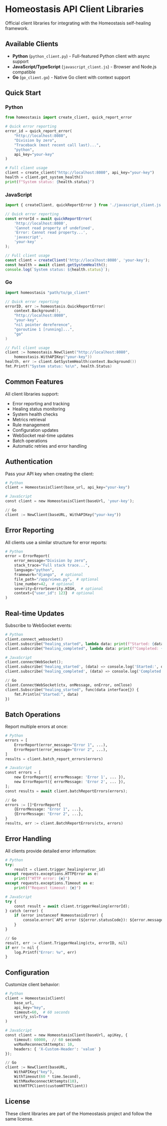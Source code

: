 # Homeostasis API Client Libraries

Official client libraries for integrating with the Homeostasis self-healing framework.

## Available Clients

- **Python** (`python_client.py`) - Full-featured Python client with async support
- **JavaScript/TypeScript** (`javascript_client.js`) - Browser and Node.js compatible
- **Go** (`go_client.go`) - Native Go client with context support

## Quick Start

### Python

```python
from homeostasis import create_client, quick_report_error

# Quick error reporting
error_id = quick_report_error(
    "http://localhost:8080",
    "Division by zero",
    "Traceback (most recent call last)...",
    "python",
    api_key="your-key"
)

# Full client usage
client = create_client("http://localhost:8080", api_key="your-key")
health = client.get_system_health()
print(f"System status: {health.status}")
```

### JavaScript

```javascript
import { createClient, quickReportError } from './javascript_client.js';

// Quick error reporting
const errorId = await quickReportError(
    'http://localhost:8080',
    'Cannot read property of undefined',
    'Error: Cannot read property...',
    'javascript',
    'your-key'
);

// Full client usage
const client = createClient('http://localhost:8080', 'your-key');
const health = await client.getSystemHealth();
console.log(`System status: ${health.status}`);
```

### Go

```go
import homeostasis "path/to/go_client"

// Quick error reporting
errorID, err := homeostasis.QuickReportError(
    context.Background(),
    "http://localhost:8080",
    "your-key",
    "nil pointer dereference",
    "goroutine 1 [running]...",
    "go"
)

// Full client usage
client := homeostasis.NewClient("http://localhost:8080",
    homeostasis.WithAPIKey("your-key"))
health, err := client.GetSystemHealth(context.Background())
fmt.Printf("System status: %s\n", health.Status)
```

## Common Features

All client libraries support:

- Error reporting and tracking
- Healing status monitoring
- System health checks
- Metrics retrieval
- Rule management
- Configuration updates
- WebSocket real-time updates
- Batch operations
- Automatic retries and error handling

## Authentication

Pass your API key when creating the client:

```python
# Python
client = HomeostasisClient(base_url, api_key="your-key")

# JavaScript
const client = new HomeostasisClient(baseUrl, 'your-key');

// Go
client := NewClient(baseURL, WithAPIKey("your-key"))
```

## Error Reporting

All clients use a similar structure for error reports:

```python
# Python
error = ErrorReport(
    error_message="Division by zero",
    stack_trace="Full stack trace...",
    language="python",
    framework="django",  # optional
    file_path="/app/views.py",  # optional
    line_number=42,  # optional
    severity=ErrorSeverity.HIGH,  # optional
    context={"user_id": 123}  # optional
)
```

## Real-time Updates

Subscribe to WebSocket events:

```python
# Python
client.connect_websocket()
client.subscribe("healing_started", lambda data: print(f"Started: {data}"))
client.subscribe("healing_completed", lambda data: print(f"Completed: {data}"))

# JavaScript
client.connectWebSocket();
client.subscribe('healing_started', (data) => console.log('Started:', data));
client.subscribe('healing_completed', (data) => console.log('Completed:', data));

// Go
client.ConnectWebSocket(ctx, onMessage, onError, onClose)
client.Subscribe("healing_started", func(data interface{}) {
    fmt.Println("Started:", data)
})
```

## Batch Operations

Report multiple errors at once:

```python
# Python
errors = [
    ErrorReport(error_message="Error 1", ...),
    ErrorReport(error_message="Error 2", ...),
]
results = client.batch_report_errors(errors)

# JavaScript
const errors = [
    new ErrorReport({ errorMessage: 'Error 1', ... }),
    new ErrorReport({ errorMessage: 'Error 2', ... }),
];
const results = await client.batchReportErrors(errors);

// Go
errors := []*ErrorReport{
    {ErrorMessage: "Error 1", ...},
    {ErrorMessage: "Error 2", ...},
}
results, err := client.BatchReportErrors(ctx, errors)
```

## Error Handling

All clients provide detailed error information:

```python
# Python
try:
    result = client.trigger_healing(error_id)
except requests.exceptions.HTTPError as e:
    print(f"HTTP error: {e}")
except requests.exceptions.Timeout as e:
    print(f"Request timeout: {e}")

# JavaScript
try {
    const result = await client.triggerHealing(errorId);
} catch (error) {
    if (error instanceof HomeostasisError) {
        console.error(`API error (${error.statusCode}): ${error.message}`);
    }
}

// Go
result, err := client.TriggerHealing(ctx, errorID, nil)
if err != nil {
    log.Printf("Error: %v", err)
}
```

## Configuration

Customize client behavior:

```python
# Python
client = HomeostasisClient(
    base_url,
    api_key="key",
    timeout=60,  # 60 seconds
    verify_ssl=True
)

# JavaScript
const client = new HomeostasisClient(baseUrl, apiKey, {
    timeout: 60000,  // 60 seconds
    wsMaxReconnectAttempts: 10,
    headers: { 'X-Custom-Header': 'value' }
});

// Go
client := NewClient(baseURL,
    WithAPIKey("key"),
    WithTimeout(60 * time.Second),
    WithMaxReconnectAttempts(10),
    WithHTTPClient(customHTTPClient))
```

## License

These client libraries are part of the Homeostasis project and follow the same license.